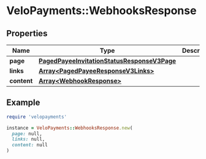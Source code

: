 # VeloPayments::WebhooksResponse

## Properties

| Name | Type | Description | Notes |
| ---- | ---- | ----------- | ----- |
| **page** | [**PagedPayeeInvitationStatusResponseV3Page**](PagedPayeeInvitationStatusResponseV3Page.md) |  | [optional] |
| **links** | [**Array&lt;PagedPayeeResponseV3Links&gt;**](PagedPayeeResponseV3Links.md) |  | [optional] |
| **content** | [**Array&lt;WebhookResponse&gt;**](WebhookResponse.md) |  | [optional] |

## Example

```ruby
require 'velopayments'

instance = VeloPayments::WebhooksResponse.new(
  page: null,
  links: null,
  content: null
)
```

